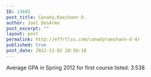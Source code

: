 ```yaml
---
ID: 13685
post_title: Canady,Raeshann D.
author: Joel DesArmo
post_excerpt: ""
layout: post
permalink: http://effrtlss.com/canadyraeshann-d-4/
published: true
post_date: 2012-11-02 20:56:18
---
```

<p>Average GPA in Spring 2012 for first course listed: 3.538</p>